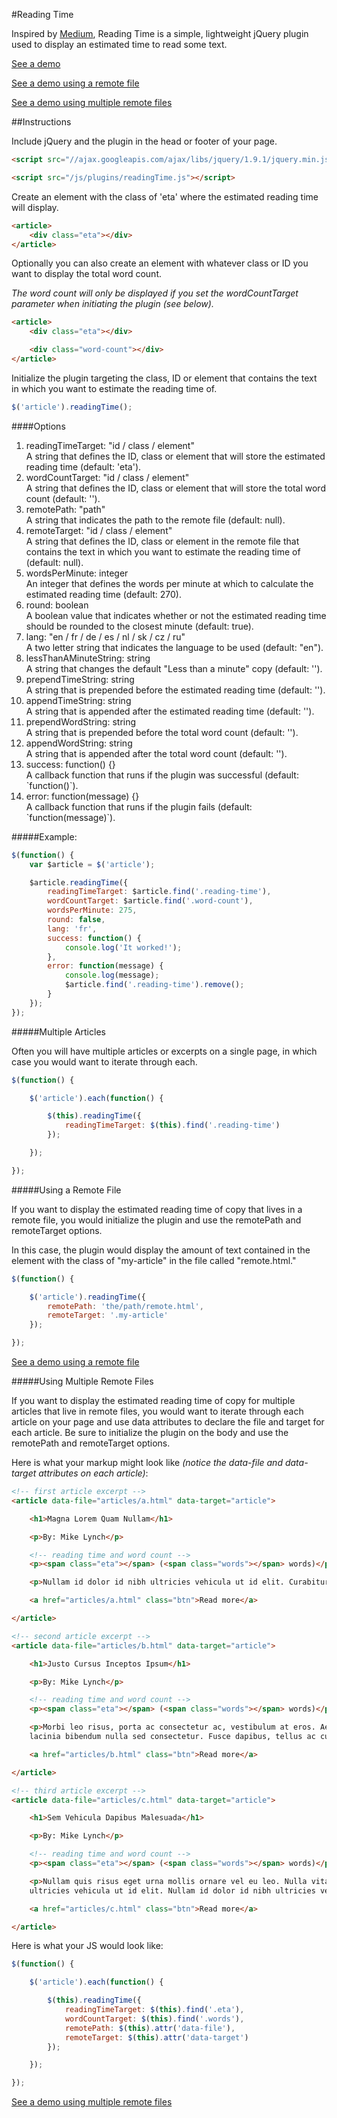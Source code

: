#Reading Time

Inspired by [Medium](http://medium.com), Reading Time is a simple, lightweight jQuery plugin used to display an estimated time to read some text.

<a href="http://michael-lynch.github.io/reading-time/" target="_blank">See a demo</a>

<a href="http://michael-lynch.github.io/reading-time/remote.html" target="_blank">See a demo using a remote file</a>

<a href="http://michael-lynch.github.io/reading-time/remote-multiple.html" target="_blank">See a demo using multiple remote files</a>

##Instructions

Include jQuery and the plugin in the head or footer of your page.

```html
<script src="//ajax.googleapis.com/ajax/libs/jquery/1.9.1/jquery.min.js"></script>

<script src="/js/plugins/readingTime.js"></script>
```

Create an element with the class of 'eta' where the estimated reading time will display.

```html
<article>
	<div class="eta"></div>
</article>
```

Optionally you can also create an element with whatever class or ID you want to display the total word count.

<em>The word count will only be displayed if you set the wordCountTarget parameter when initiating the plugin (see below).</em>

```html
<article>
	<div class="eta"></div>

	<div class="word-count"></div>
</article>
```

Initialize the plugin targeting the class, ID or element that contains the text in which you want to estimate the reading time of.

```js
$('article').readingTime();
```

####Options

<ol>

<li>
readingTimeTarget: "id / class / element"
<br />A string that defines the ID, class or element that will store the estimated reading time (default: 'eta').
</li>

<li>wordCountTarget: "id / class / element"
<br />A string that defines the ID, class or element that will store the total word count (default: '').
</li>

<li>remotePath: "path"
<br />A string that indicates the path to the remote file (default: null).
</li>

<li>remoteTarget: "id / class / element"
<br />A string that defines the ID, class or element in the remote file that contains the text in which you want to estimate the reading time of (default: null).
</li>

<li>wordsPerMinute: integer
<br />An integer that defines the words per minute at which to calculate the estimated reading time (default: 270).
</li>

<li>round: boolean
<br />A boolean value that indicates whether or not the estimated reading time should be rounded to the closest minute (default: true).
</li>

<li>lang: "en / fr / de / es / nl / sk / cz / ru"
<br />A two letter string that indicates the language to be used (default: "en").
</li>

<li>lessThanAMinuteString: string
<br />A string that changes the default "Less than a minute" copy (default: '').
</li>

<li>prependTimeString: string
<br />A string that is prepended before the estimated reading time (default: '').
</li>

<li>appendTimeString: string
<br />A string that is appended after the estimated reading time (default: '').

<li>prependWordString: string
<br />A string that is prepended before the total word count (default: '').
</li>

<li>appendWordString: string
<br />A string that is appended after the total word count (default: '').
</li>

<li>success: function() {}
<br />A callback function that runs if the plugin was successful (default: `function()`).
</li>

<li>error: function(message) {}
<br />A callback function that runs if the plugin fails (default: `function(message)`).
</li>

</ol>

#####Example:

```js
$(function() {
	var $article = $('article');

	$article.readingTime({
		readingTimeTarget: $article.find('.reading-time'),
		wordCountTarget: $article.find('.word-count'),
		wordsPerMinute: 275,
		round: false,
		lang: 'fr',
		success: function() {
			console.log('It worked!');
		},
		error: function(message) {
			console.log(message);
			$article.find('.reading-time').remove();
		}
	});
});
```

#####Multiple Articles

Often you will have multiple articles or excerpts on a single page, in which case you would want to iterate through each.

```js
$(function() {

	$('article').each(function() {

		$(this).readingTime({
			readingTimeTarget: $(this).find('.reading-time')
		});

	});

});
```

#####Using a Remote File

If you want to display the estimated reading time of copy that lives in a remote file, you would initialize the plugin and use the remotePath and remoteTarget options.

In this case, the plugin would display the amount of text contained in the element with the class of "my-article" in the file called "remote.html."

```js
$(function() {

	$('article').readingTime({
		remotePath: 'the/path/remote.html',
		remoteTarget: '.my-article'
	});

});
```

<a href="http://michael-lynch.github.io/reading-time/remote.html" target="_blank">See a demo using a remote file</a>

#####Using Multiple Remote Files

If you want to display the estimated reading time of copy for multiple articles that live in remote files, you would want to iterate through each article on your page and use data attributes to declare the file and target for each article. Be sure to initialize the plugin on the body and use the remotePath and remoteTarget options.

Here is what your markup might look like <em>(notice the data-file and data-target attributes on each article)</em>:

```html
<!-- first article excerpt -->
<article data-file="articles/a.html" data-target="article">

	<h1>Magna Lorem Quam Nullam</h1>

	<p>By: Mike Lynch</p>

	<!-- reading time and word count -->
	<p><span class="eta"></span> (<span class="words"></span> words)</p>

	<p>Nullam id dolor id nibh ultricies vehicula ut id elit. Curabitur blandit tempus porttitor. Nulla vitae elit libero, a pharetra augue. Lorem ipsum dolor sit amet, consectetur adipiscing elit.</p>

	<a href="articles/a.html" class="btn">Read more</a>

</article>

<!-- second article excerpt -->
<article data-file="articles/b.html" data-target="article">

	<h1>Justo Cursus Inceptos Ipsum</h1>

	<p>By: Mike Lynch</p>

	<!-- reading time and word count -->
	<p><span class="eta"></span> (<span class="words"></span> words)</p>

	<p>Morbi leo risus, porta ac consectetur ac, vestibulum at eros. Aenean eu leo quam. Pellentesque ornare sem lacinia quam venenatis vestibulum. Aenean
	lacinia bibendum nulla sed consectetur. Fusce dapibus, tellus ac cursus commodo, tortor mauris condimentum nibh, ut fermentum massa justo sit amet risus.</p>

	<a href="articles/b.html" class="btn">Read more</a>

</article>

<!-- third article excerpt -->
<article data-file="articles/c.html" data-target="article">

	<h1>Sem Vehicula Dapibus Malesuada</h1>

	<p>By: Mike Lynch</p>

	<!-- reading time and word count -->
	<p><span class="eta"></span> (<span class="words"></span> words)</p>

	<p>Nullam quis risus eget urna mollis ornare vel eu leo. Nulla vitae elit libero, a pharetra augue. Maecenas faucibus mollis interdum. Nullam id dolor id nibh
	ultricies vehicula ut id elit. Nullam id dolor id nibh ultricies vehicula ut id elit.</p>

	<a href="articles/c.html" class="btn">Read more</a>

</article>
```

Here is what your JS would look like:

```js
$(function() {

	$('article').each(function() {

	    $(this).readingTime({
			readingTimeTarget: $(this).find('.eta'),
			wordCountTarget: $(this).find('.words'),
			remotePath: $(this).attr('data-file'),
			remoteTarget: $(this).attr('data-target')
		});

	});

});
```

<a href="http://michael-lynch.github.io/reading-time/remote-multiple.html" target="_blank">See a demo using multiple remote files</a>

